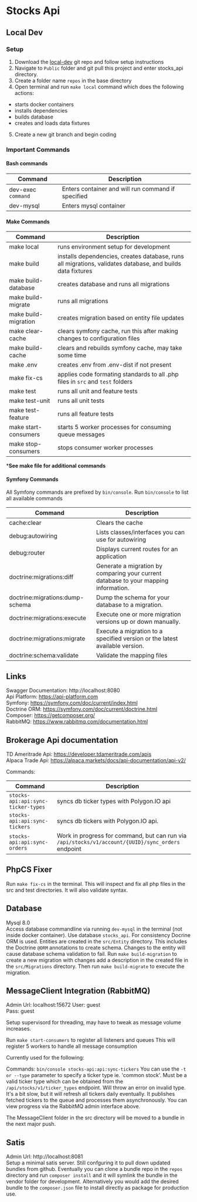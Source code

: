 # Stocks Api

## Local Dev

### Setup

1. Download the [local-dev](https://github.com/jusmark123/local-dev) git repo and follow setup instructions
2. Navigate to `Public` folder and git pull this project and enter stocks_api directory.
3. Create a folder name `repos` in the base directory
4. Open terminal and run `make local` command which does the following actions:

  - starts docker containers
  - installs dependencies
  - builds database
  - creates and loads data fixtures

5. Create a new git branch and begin coding

### Important Commands

#### Bash commands

Command            | Description
------------------ | --------------------------------------------------
dev-exec `command` | Enters container and will run command if specified
dev-mysql          | Enters mysql container

#### Make Commands

Command             | Description
------------------- | ----------------------------------------------------------------------------------------------------------
make local          | runs environment setup for development
make build          | installs dependencies, creates database, runs all migrations, validates database, and builds data fixtures
make build-database | creates database and runs all migrations
make build-migrate  | runs all migrations
make build-migration | creates migration based on entity file updates
make clear-cache    | clears symfony cache, run this after making changes to configuration files
make build-cache    | clears and rebuilds symfony cache, may take some time
make .env           | creates .env from .env-dist if not present
make fix-cs         | applies code formating standards to all .php files in `src` and `test` folders
make test           | runs all unit and feature tests
make test-unit      | runs all unit tests
make test-feature   | runs all feature tests
make start-consumers | starts 5 worker processes for consuming queue messages
make stop-consumers | stops consumer worker processes

***See make file for additional commands**

#### Symfony Commands

All Symfony commands are prefixed by `bin/console`. Run `bin/console` to list all available commands

Command                         | Description
------------------------------- | ------------------------------------------------------------------------------------
cache:clear                     | Clears the cache
debug:autowiring                | Lists classes/interfaces you can use for autowiring
debug:router                    | Displays current routes for an application
doctrine:migrations:diff        | Generate a migration by comparing your current database to your mapping information.
doctrine:migrations:dump-schema | Dump the schema for your database to a migration.
doctrine:migrations:execute     | Execute one or more migration versions up or down manually.
doctrine:migrations:migrate     | Execute a migration to a specified version or the latest available version.
doctrine:schema:validate        | Validate the mapping files

## Links
Swagger Documentation: http://localhost:8080  
Api Platform: https://api-platform.com  
Symfony: https://symfony.com/doc/current/index.html   
Doctrine ORM: https://symfony.com/doc/current/doctrine.html  
Composer: https://getcomposer.org/  
RabbitMQ: https://www.rabbitmq.com/documentation.html    

## Brokerage Api documentation

TD Ameritrade Api: https://developer.tdameritrade.com/apis  
Alpaca Trade Api: https://alpaca.markets/docs/api-documentation/api-v2/


Commands:

Command                             |   Description
------------------------------------|------------------------ 
`stocks-api:api:sync-ticker-types`  | syncs db ticker types with Polygon.IO api
`stocks-api:api:sync-tickers`       | syncs db tickers with Polygon.IO api.
`stocks-api:api:sync-orders`        | Work in progress for command, but can run via `/api/stocks/v1/account/{UUID}/sync_orders` endpoint

## PhpCS Fixer
Run `make fix-cs` in the terminal. This will inspect and fix all php files in the src and test directories. It will 
also validate syntax. 

## Database  
Mysql 8.0  
Access database commandline via running `dev-mysql` in the terminal (not inside docker container). Use database `stocks_api`. For consistency Docrine ORM is used. Entities are created in the 
`src/Entity` directory. This includes the Doctrine `@ORM` annotations to create schema. Changes to the entity will 
cause database schema validation to fail. Run `make build-migration` to create a new migration with changes add a 
description in the created file in the `src/Migrations` directory. Then run `make build-migrate` to execute the 
migration. 

## MessageClient Integration (RabbitMQ)
Admin Url: localhost:15672
User: guest  
Pass: guest  

Setup supervisord for threading, may have to tweak as message volume increases. 

Run `make start-consumers` to register all listeners and queues
This will register 5 workers to handle all message consumption

Currently used for the following:

Commands:
`bin/console stocks-api:api:sync-tickers`  You can use the `-t or --type` parameter to specify a ticker type 
ie. 'common stock'. Must be a valid ticker type which can be obtained from the
`/api/stocks/v1/ticker_types` endpoint. Will throw an error on invalid type. It's a bit slow,
but it will refresh all tickers daily eventually. It publishes fetched tickers to the queue and processes
them asynchronously. You can view progress via the RabbitMQ admin interface above.

The MessageClient folder in the src directory will be moved to a bundle in the next major push.

## Satis
Admin Url: http://localhost:8081  
Setup a minimal satis server. Still confguring it to pull down updated bundles from github. Eventually you can 
clone a bundle repo in the `repos` directory and run `composer install` and it will symlink the bundle in the vendor 
folder for development. Alternatively you would add the desired bundle to the `composer.json` file to install directly
as package for production use. 